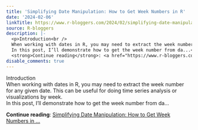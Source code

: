 ```yaml
---
title: 'Simplifying Date Manipulation: How to Get Week Numbers in R'
date: '2024-02-06'
linkTitle: https://www.r-bloggers.com/2024/02/simplifying-date-manipulation-how-to-get-week-numbers-in-r/
source: R-bloggers
description: |-
  <p>Introduction<br />
  When working with dates in R, you may need to extract the week number for any given date. This can be useful for doing time series analysis or visualizations by week.<br />
  In this post, I’ll demonstrate how to get the week number from da...</p>
  <strong>Continue reading</strong>: <a href="https://www.r-bloggers.com/2024/02/simplifying-date-manipulation-how-to-get-week-numbers-in-r/">Simplifying Date Manipulation: How to Get Week Numbers in ...
disable_comments: true
---
```

<p>Introduction<br />
When working with dates in R, you may need to extract the week number for any given date. This can be useful for doing time series analysis or visualizations by week.<br />
In this post, I’ll demonstrate how to get the week number from da...</p>
<strong>Continue reading</strong>: <a href="https://www.r-bloggers.com/2024/02/simplifying-date-manipulation-how-to-get-week-numbers-in-r/">Simplifying Date Manipulation: How to Get Week Numbers in ...